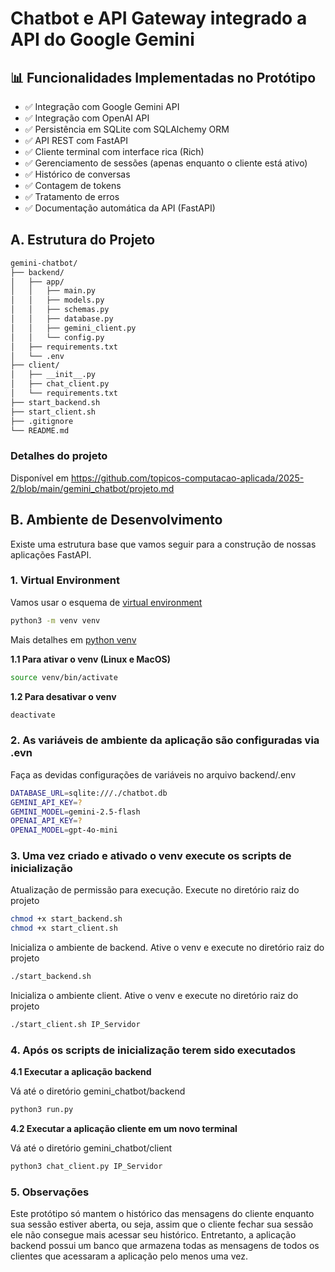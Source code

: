 # Chatbot e API Gateway integrado a API do Google Gemini

## 📊 Funcionalidades Implementadas no Protótipo

- ✅ Integração com Google Gemini API
- ✅ Integração com OpenAI API
- ✅ Persistência em SQLite com SQLAlchemy ORM
- ✅ API REST com FastAPI
- ✅ Cliente terminal com interface rica (Rich)
- ✅ Gerenciamento de sessões (apenas enquanto o cliente está ativo)
- ✅ Histórico de conversas
- ✅ Contagem de tokens
- ✅ Tratamento de erros
- ✅ Documentação automática da API (FastAPI)

## A. Estrutura do Projeto

```bash
gemini-chatbot/
├── backend/
│   ├── app/
│   │   ├── main.py
│   │   ├── models.py
│   │   ├── schemas.py
│   │   ├── database.py
│   │   ├── gemini_client.py
│   │   └── config.py
│   ├── requirements.txt
│   └── .env
├── client/
│   ├── __init__.py
│   ├── chat_client.py
│   └── requirements.txt
├── start_backend.sh
├── start_client.sh
├── .gitignore
└── README.md
```

### Detalhes do projeto

Disponível em https://github.com/topicos-computacao-aplicada/2025-2/blob/main/gemini_chatbot/projeto.md

## B. Ambiente de Desenvolvimento

Existe uma estrutura base que vamos seguir para a construção de nossas aplicações FastAPI.

### 1. Virtual Environment

Vamos usar o esquema de [virtual environment](https://docs.python.org/3/library/venv.html)

```bash
python3 -m venv venv
```

Mais detalhes em [python venv](https://packaging.python.org/en/latest/guides/installing-using-pip-and-virtual-environments/#creating-a-virtual-environment)

**1.1 Para ativar o venv (Linux e MacOS)**

```bash
source venv/bin/activate
```

**1.2 Para desativar o venv**

```bash
deactivate
```

### 2. As variáveis de ambiente da aplicação são configuradas via .evn

Faça as devidas configurações de variáveis no arquivo backend/.env

```bash
DATABASE_URL=sqlite:///./chatbot.db
GEMINI_API_KEY=?
GEMINI_MODEL=gemini-2.5-flash
OPENAI_API_KEY=?
OPENAI_MODEL=gpt-4o-mini
```

### 3. Uma vez criado e ativado o venv execute os scripts de inicialização

Atualização de permissão para execução. Execute no diretório raiz do projeto
```bash
chmod +x start_backend.sh
chmod +x start_client.sh
```

Inicializa o ambiente de backend. Ative o venv e execute no diretório raiz do projeto
```bash
./start_backend.sh
```

Inicializa o ambiente client. Ative o venv e execute no diretório raiz do projeto
```bash
./start_client.sh IP_Servidor
```

### 4. Após os scripts de inicialização terem sido executados 

**4.1 Executar a aplicação backend**

Vá até o diretório gemini_chatbot/backend
```bash
python3 run.py
```

**4.2 Executar a aplicação cliente em um novo terminal**

Vá até o diretório gemini_chatbot/client
```bash
python3 chat_client.py IP_Servidor
```

### 5. Observações

Este protótipo só mantem o histórico das mensagens do cliente enquanto sua sessão estiver aberta, ou seja, assim que o cliente fechar sua sessão ele não consegue mais acessar seu histórico. Entretanto, a aplicação backend possui um banco que armazena todas as mensagens de todos os clientes que acessaram a aplicação pelo menos uma vez.
